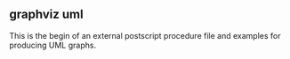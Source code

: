 graphviz uml
--------------

This is the begin of an external postscript procedure file and examples for
producing UML graphs.